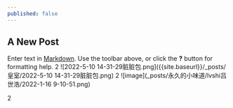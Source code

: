 ```yaml
---
published: false
---
```

## A New Post

Enter text in [Markdown](http://daringfireball.net/projects/markdown/). Use the toolbar above, or click the **?** button for formatting help.
2   ![2022-5-10 14-31-29脏脏包.png]({{site.baseurl}}/_posts/皇室/2022-5-10 14-31-29脏脏包.png)
2
![image](_posts/永久的小味道/lvshi吕世浩/2022-1-16 9-10-51.png)

2